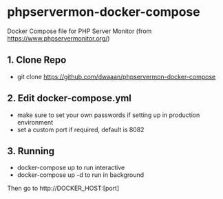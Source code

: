 # phpservermon-docker-compose

Docker Compose file for PHP Server Monitor (from https://www.phpservermonitor.org/)


## 1. Clone Repo
- git clone https://github.com/dwaaan/phpservermon-docker-compose

## 2. Edit docker-compose.yml
- make sure to set your own passwords if setting up in production environment
- set a custom port if required, default is 8082

## 3. Running
- docker-compose up to run interactive
- docker-compose up -d to run in background


Then go to http://DOCKER_HOST:[port]

